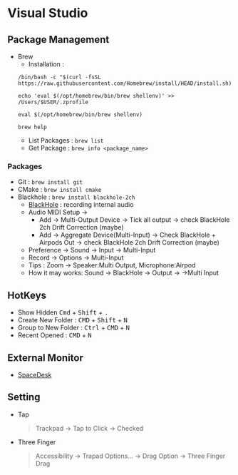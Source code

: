 # Visual Studio

## Package Management


- Brew
  - Installation :
  ```
  /bin/bash -c "$(curl -fsSL https://raw.githubusercontent.com/Homebrew/install/HEAD/install.sh)"

  echo 'eval $(/opt/homebrew/bin/brew shellenv)' >> /Users/$USER/.zprofile

  eval $(/opt/homebrew/bin/brew shellenv)

  brew help
  ```
  - List Packages : `brew list`
  - Get Package : `brew info <package_name>`
### Packages

- Git : `brew install git`
- CMake : `brew install cmake` 
- Blackhole : `brew install blackhole-2ch`
  - [BlackHole](https://github.com/ExistentialAudio/BlackHole) : recording internal audio
  - Audio MIDI Setup -> 
    - Add -> Multi-Output Device -> Tick all output -> check BlackHole 2ch Drift Correction (maybe)
    - Add -> Aggregate Device(Multi-Input) -> Check BlackHole + Airpods Out -> check BlackHole 2ch Drift Correction (maybe)
  - Preference -> Sound -> Input -> Multi-Input
  - Record -> Options -> Multi-Input
  - Tips : Zoom -> Speaker:Multi Output, Microphone:Airpod
  - How it may works: Sound -> BlackHole -> Output ->  ->Multi Input

## HotKeys
  - Show Hidden <kbd>Cmd</kbd> + <kbd>Shift</kbd> + <kbd>.</kbd>
  - Create New Folder : <kbd>CMD</kbd> + <kbd>Shift</kbd> + <kbd>N</kbd>
  - Group to New Folder : <kbd>Ctrl</kbd> + <kbd>CMD</kbd> + <kbd>N</kbd>
  - Recent Opened : <kbd>CMD</kbd> + <kbd>N</kbd>

## External Monitor
  - [SpaceDesk](https://www.spacedesk.net)


  
  
## Setting
  - Tap 
    > Trackpad -> Tap to Click -> Checked
  - Three Finger 
    > Accessibility -> Trapad Options... -> Drag Option -> Three Finger Drag 
